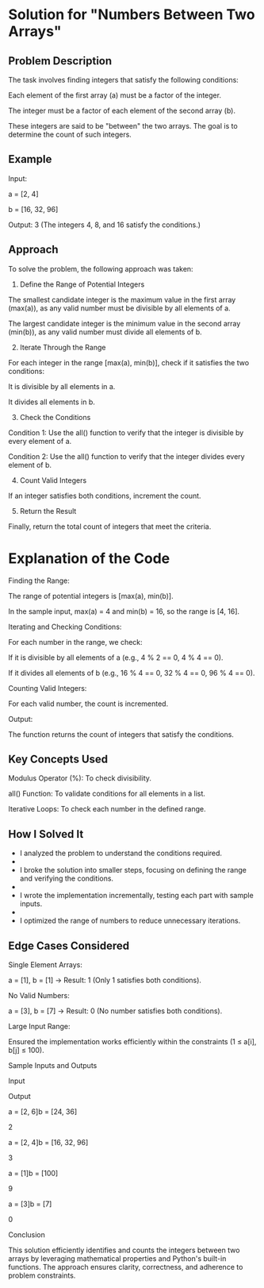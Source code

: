 # Solution for "Numbers Between Two Arrays"

## Problem Description

The task involves finding integers that satisfy the following conditions:

Each element of the first array (a) must be a factor of the integer.

The integer must be a factor of each element of the second array (b).

These integers are said to be "between" the two arrays. The goal is to determine the count of such integers.

## Example

Input:

a = [2, 4]

b = [16, 32, 96]

Output: 3 (The integers 4, 8, and 16 satisfy the conditions.)


## Approach

To solve the problem, the following approach was taken:

1. Define the Range of Potential Integers

The smallest candidate integer is the maximum value in the first array (max(a)), as any valid number must be divisible by all elements of a.

The largest candidate integer is the minimum value in the second array (min(b)), as any valid number must divide all elements of b.

2. Iterate Through the Range

For each integer in the range [max(a), min(b)], check if it satisfies the two conditions:

It is divisible by all elements in a.

It divides all elements in b.

3. Check the Conditions

Condition 1: Use the all() function to verify that the integer is divisible by every element of a.

Condition 2: Use the all() function to verify that the integer divides every element of b.

4. Count Valid Integers

If an integer satisfies both conditions, increment the count.

5. Return the Result

Finally, return the total count of integers that meet the criteria.


# Explanation of the Code

Finding the Range:

The range of potential integers is [max(a), min(b)].

In the sample input, max(a) = 4 and min(b) = 16, so the range is [4, 16].

Iterating and Checking Conditions:

For each number in the range, we check:

If it is divisible by all elements of a (e.g., 4 % 2 == 0, 4 % 4 == 0).

If it divides all elements of b (e.g., 16 % 4 == 0, 32 % 4 == 0, 96 % 4 == 0).

Counting Valid Integers:

For each valid number, the count is incremented.

Output:

The function returns the count of integers that satisfy the conditions.

## Key Concepts Used

Modulus Operator (%): To check divisibility.

all() Function: To validate conditions for all elements in a list.

Iterative Loops: To check each number in the defined range.

## How I Solved It

* I analyzed the problem to understand the conditions required.
* 
* I broke the solution into smaller steps, focusing on defining the range and verifying the conditions.
* 
* I wrote the implementation incrementally, testing each part with sample inputs.
* 
* I optimized the range of numbers to reduce unnecessary iterations.

## Edge Cases Considered

Single Element Arrays:

a = [1], b = [1] → Result: 1 (Only 1 satisfies both conditions).

No Valid Numbers:

a = [3], b = [7] → Result: 0 (No number satisfies both conditions).

Large Input Range:

Ensured the implementation works efficiently within the constraints (1 ≤ a[i], b[j] ≤ 100).

Sample Inputs and Outputs

Input

Output

a = [2, 6]b = [24, 36]

2

a = [2, 4]b = [16, 32, 96]

3

a = [1]b = [100]

9

a = [3]b = [7]

0

Conclusion

This solution efficiently identifies and counts the integers between two arrays by leveraging mathematical properties and Python's built-in functions. The approach ensures clarity, correctness, and adherence to problem constraints.

